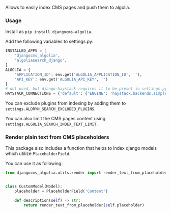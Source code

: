 Allows to easily index CMS pages and push them to algolia.

### Usage

Install as `pip install djangocms-algolia`.

Add the following variables to settings.py:

```python
INSTALLED_APPS = [
    'djangocms_algolia',
    'algoliasearch_django',
]
ALGOLIA = {
    'APPLICATION_ID': env.get('ALGOLIA_APPLICATION_ID', ''),
    'API_KEY': env.get('ALGOLIA_API_KEY', '')
}
# not used, but django-haystack requires it to be preset in settings.py
HAYSTACK_CONNECTIONS = {'default': {'ENGINE': 'haystack.backends.simple_backend.SimpleEngine'}}
```

You can exclude plugins from indexing by adding them to `settings.ALDRYN_SEARCH_EXCLUDED_PLUGINS`.

You can also limit the CMS pages content using `settings.ALGOLIA_SEARCH_INDEX_TEXT_LIMIT`.

### Render plain text from CMS placeholders

This package also includes a function that helps to index django models which utilize `PlaceholderField`.

You can use it as following:

```python
from djangocms_algolia.utils.render import render_text_from_placeholder


class CustomModel(Model):
    placeholder = PlaceholderField('Content')

    def description(self) -> str:
        return render_text_from_placeholder(self.placeholder)
```
